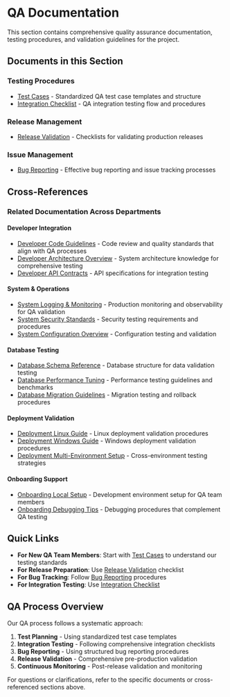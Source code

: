 # QA Documentation

This section contains comprehensive quality assurance documentation, testing procedures, and validation guidelines for the project.

## Documents in this Section

### Testing Procedures
- [Test Cases](./test_cases.md) - Standardized QA test case templates and structure
- [Integration Checklist](./integration_checklist.md) - QA integration testing flow and procedures

### Release Management
- [Release Validation](./release_validation.md) - Checklists for validating production releases

### Issue Management
- [Bug Reporting](./bug_reporting.md) - Effective bug reporting and issue tracking processes

## Cross-References

### Related Documentation Across Departments

#### Developer Integration
- [Developer Code Guidelines](../Developer/code_guidelines.md) - Code review and quality standards that align with QA processes
- [Developer Architecture Overview](../Developer/architecture_overview.md) - System architecture knowledge for comprehensive testing
- [Developer API Contracts](../Developer/api_contracts.md) - API specifications for integration testing

#### System & Operations
- [System Logging & Monitoring](../System/logging_monitoring.md) - Production monitoring and observability for QA validation
- [System Security Standards](../System/security_standards.md) - Security testing requirements and procedures
- [System Configuration Overview](../System/system_config_overview.md) - Configuration testing and validation

#### Database Testing
- [Database Schema Reference](../Database/schema_reference.md) - Database structure for data validation testing
- [Database Performance Tuning](../Database/performance_tuning.md) - Performance testing guidelines and benchmarks
- [Database Migration Guidelines](../Database/migration_guidelines.md) - Migration testing and rollback procedures

#### Deployment Validation
- [Deployment Linux Guide](../Deployment/linux_deployment.md) - Linux deployment validation procedures
- [Deployment Windows Guide](../Deployment/windows_deployment.md) - Windows deployment validation procedures
- [Deployment Multi-Environment Setup](../Deployment/multi_env_setup.md) - Cross-environment testing strategies

#### Onboarding Support
- [Onboarding Local Setup](../Onboarding/local_setup.md) - Development environment setup for QA team members
- [Onboarding Debugging Tips](../Onboarding/debugging_tips.md) - Debugging procedures that complement QA testing

## Quick Links

- **For New QA Team Members**: Start with [Test Cases](./test_cases.md) to understand our testing standards
- **For Release Preparation**: Use [Release Validation](./release_validation.md) checklist
- **For Bug Tracking**: Follow [Bug Reporting](./bug_reporting.md) procedures
- **For Integration Testing**: Use [Integration Checklist](./integration_checklist.md)

## QA Process Overview

Our QA process follows a systematic approach:

1. **Test Planning** - Using standardized test case templates
2. **Integration Testing** - Following comprehensive integration checklists
3. **Bug Reporting** - Using structured bug reporting procedures
4. **Release Validation** - Comprehensive pre-production validation
5. **Continuous Monitoring** - Post-release validation and monitoring

For questions or clarifications, refer to the specific documents or cross-referenced sections above.